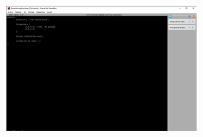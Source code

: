 ![img](https://github.com/jotade9/Despliegue/blob/main/Despliegue/DNS/Configuracion%20dle%20archivo.png)
